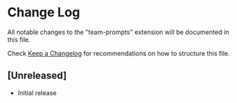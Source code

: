 # Change Log

All notable changes to the "team-prompts" extension will be documented in this file.

Check [Keep a Changelog](http://keepachangelog.com/) for recommendations on how to structure this file.

## [Unreleased]

- Initial release